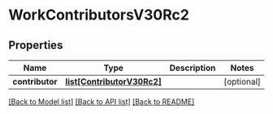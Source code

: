 # WorkContributorsV30Rc2

## Properties
Name | Type | Description | Notes
------------ | ------------- | ------------- | -------------
**contributor** | [**list[ContributorV30Rc2]**](ContributorV30Rc2.md) |  | [optional] 

[[Back to Model list]](../README.md#documentation-for-models) [[Back to API list]](../README.md#documentation-for-api-endpoints) [[Back to README]](../README.md)

